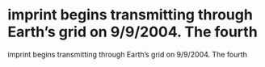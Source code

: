 # imprint begins transmitting through Earth’s grid on 9/9/2004. The fourth

imprint begins transmitting through Earth’s grid on 9/9/2004. The fourth